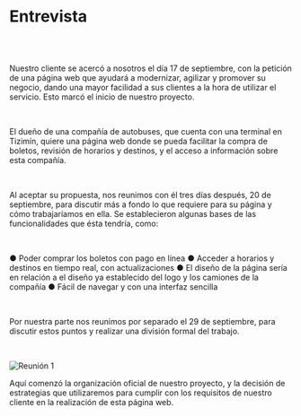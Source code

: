 <h1>Entrevista</h1><br><br>

<p>Nuestro cliente se acercó a nosotros el día 17 de septiembre, con la petición de una página web que ayudará a modernizar, agilizar y promover su negocio, dando una mayor facilidad a sus clientes a la hora de utilizar el servicio. Esto marcó el inicio de nuestro proyecto.</p><br>

<p>El dueño de una compañía de autobuses, que cuenta con una terminal en Tizimín, quiere una página web donde se pueda facilitar la compra de boletos, revisión de horarios y destinos, y el acceso a información sobre esta compañía. </p><br>

<p>Al aceptar su propuesta, nos reunimos con él tres días después, 20 de septiembre, para discutir más a fondo lo que requiere para su página y cómo trabajaríamos en ella. Se establecieron algunas bases de las funcionalidades que ésta tendría, como:</p><br>

<p>
●	Poder comprar los boletos con pago en línea
●	Acceder a horarios y destinos en tiempo real, con actualizaciones
●	El diseño de la página sería en relación a el diseño ya establecido del logo y los camiones de la compañía
●	Fácil de navegar y con una interfaz sencilla

</p><br>

<p>Por nuestra parte nos reunimos por separado el 29 de septiembre, para discutir estos puntos y realizar una división formal del trabajo.</p><br>

![Reunión 1](./Imagenes/Reunion1.png)

<p>Aquí comenzó la organización oficial de nuestro proyecto, y la decisión de estrategias que utilizaremos para cumplir con los requisitos de nuestro cliente en la realización de esta página web.</p><br>